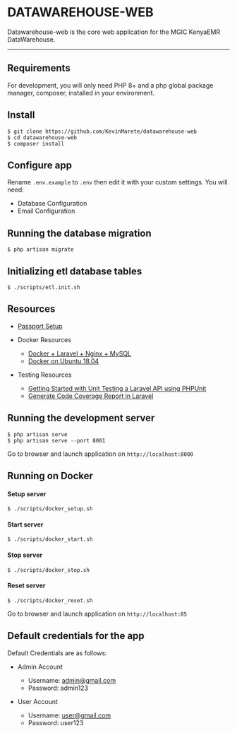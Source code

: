 # DATAWAREHOUSE-WEB

Datawarehouse-web is the core web application for the MGIC KenyaEMR DataWarehouse.

---

## Requirements

For development, you will only need PHP 8+ and a php global package manager, composer, installed in your environment.

## Install

    $ git clone https://github.com/KevinMarete/datawarehouse-web
    $ cd datawarehouse-web
    $ composer install

## Configure app

Rename `.env.example` to `.env` then edit it with your custom settings. You will need:

-   Database Configuration
-   Email Configuration

## Running the database migration

    $ php artisan migrate

## Initializing etl database tables

    $ ./scripts/etl.init.sh

## Resources

-   [Passport Setup](https://stackoverflow.com/questions/39414956/laravel-passport-key-path-oauth-public-key-does-not-exist-or-is-not-readable)
-   Docker Resources
    -   [Docker + Laravel + Nginx + MySQL](https://www.digitalocean.com/community/tutorials/how-to-set-up-laravel-nginx-and-mysql-with-docker-compose)
    -   [Docker on Ubuntu 18.04](https://www.digitalocean.com/community/tutorials/how-to-containerize-a-laravel-application-for-development-with-docker-compose-on-ubuntu-18-04)

-   Testing Resources
    -   [Getting Started with Unit Testing a Laravel API using PHPUnit](https://www.twilio.com/blog/unit-testing-laravel-api-phpunit)
    -   [Generate Code Coverage Report in Laravel](https://medium.com/@anowarhossain/code-coverage-report-in-laravel-and-make-100-coverage-of-your-code-ce27cccbc738)

## Running the development server

    $ php artisan serve
    $ php artisan serve --port 8001

Go to browser and launch application on `http://localhost:8000`

## Running on Docker

#### Setup server

    $ ./scripts/docker_setup.sh

#### Start server

    $ ./scripts/docker_start.sh

#### Stop server

    $ ./scripts/docker_stop.sh

#### Reset server

    $ ./scripts/docker_reset.sh

Go to browser and launch application on `http://localhost:85`

## Default credentials for the app

Default Credentials are as follows:

-   Admin Account
    - Username: admin@gmail.com 
    - Password: admin123

-   User Account
    -   Username: user@gmail.com 
    -   Password: user123